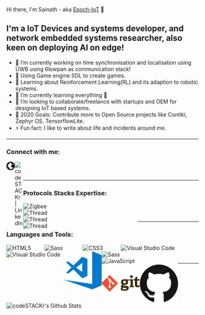 Hi there, I'm Sainath - aka [Epoch-IoT][website] 👋

## I'm a IoT Devices and systems developer, and network embedded systems researcher, also keen on deploying AI on edge!
- 🔭 I’m currently working on time synchronisation and localisation using UWB using 6lowpan as communication stack!
- 🔭 Using Game engine SDL to create games.
- 🔭 Learning about Reinforcement Learning(RL) and its adaption to robotic systems.
- 🌱 I’m currently learning everything 🤣
- 👯 I’m looking to collaborate/freelance with startups and OEM for designing IoT based systems.
- 🥅 2020 Goals: Contribute more to Open Source projects like Contiki, Zephyr OS. TensorflowLite.
- ⚡ Fun fact: I like to write about life and incidents around me.

------

### Connect with me:

[<img align="left" alt="codeSTACKr.com" width="22px" src="https://raw.githubusercontent.com/iconic/open-iconic/master/svg/globe.svg" />][website]

[<img align="left" alt="codeSTACKr | LinkedIn" width="22px" src="https://cdn.jsdelivr.net/npm/simple-icons@v3/icons/linkedin.svg" />][linkedin]


<br />
<br />

------

###  Protocols Stacks Expertise:
<img align="left" alt="Zigbee" width="300px" src="https://www.digi.com/getattachment/resources/standards-and-technologies/zigbee-wireless-standard/zigbee_alliance.png"/>

<img align="left" alt="Thread" width="300px" src="https://iotee.files.wordpress.com/2015/04/thread1.jpg"/>

<img align="left" alt="Thread" width="300px" src="https://locatify.com/wp-content/uploads/2015/10/ir_attachment_979.png"/>

<img align="left" alt="Thread" width="300px" src="https://www.plugintoiot.com/wp-content/uploads/sub1ghz.png"/>  

<br />
<br />

------

### Languages and Tools:

<img align="left" alt="HTML5" width="100px" src="https://img-a.udemycdn.com/course/750x422/2638042_ea2c_5.jpg" />

<img align="left" alt="Sass" width="100px" src="https://juststickers.in/wp-content/uploads/2016/09/c-plus-plus.png"/>

<img align="left" alt="CSS3" width="100px" src="https://encrypted-tbn0.gstatic.com/images?q=tbn:ANd9GcQ1B6hhXuHukK3RYXZfO6TjobmmJXpLtVsCJBNQO-RiHRL6kc4&s"/>

<img align="left" alt="Visual Studio Code" width="150px" src="https://encrypted-tbn0.gstatic.com/images?q=tbn:ANd9GcRbBCMWj2eIosafuHcwozQhA9KAhiPIByG-v2IuKlJm-fjP_LA&s" />

<img align="left" alt="Visual Studio Code" width="150px" src="https://encrypted-tbn0.gstatic.com/images?q=tbn%3AANd9GcSunQN-fgNmq_HA2S8knIO6oPMUqqVo6AU4Vw&usqp=CAU" />

<img align="left" alt="Visual Studio Code" width="100px" src="https://raw.githubusercontent.com/github/explore/80688e429a7d4ef2fca1e82350fe8e3517d3494d/topics/visual-studio-code/visual-studio-code.png" />

<img align="left" alt="Sass" width="200px" src="https://encrypted-tbn0.gstatic.com/images?q=tbn:ANd9GcTOn3DRdjmW9T1fLcItC-9G-HDFayNBHgca7yL-xEI2Lu2t6md4&s"/>

<img align="left" alt="JavaScript" width="200px" src="https://encrypted-tbn0.gstatic.com/images?q=tbn:ANd9GcRODqzvgKkOYvdiU9gnymdpkLT0cODwS_gpd_jdMxH3T5mJyfk&s"/>

<img align="left" alt="Git" width="100px" src="https://raw.githubusercontent.com/github/explore/80688e429a7d4ef2fca1e82350fe8e3517d3494d/topics/git/git.png" />

<img align="left" alt="GitHub" width="100px" src="https://raw.githubusercontent.com/github/explore/78df643247d429f6cc873026c0622819ad797942/topics/github/github.png" />

<br />

<br />

---

<img align="left" alt="codeSTACKr's Github Stats" src="https://github-readme-stats.codestackr.vercel.app/api?username=nambiar&show_icons=true&hide_border=true" />

[website]: https://www.epoch-iot-technologies.com
[linkedin]: https://www.linkedin.com/in/sainath-nambiar-45067922